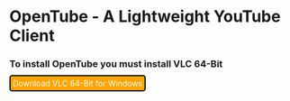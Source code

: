 <h1>OpenTube - A Lightweight YouTube Client</h1>
<h3>To install OpenTube you must install VLC 64-Bit</h3>
<a href="https://get.videolan.org/vlc/3.0.17.4/win64/vlc-3.0.17.4-win64.exe" style="border: solid 2px black; border-radius: 5px; text-decoration: none; padding: 4px; color: white; background-color: orange;">Download VLC 64-Bit for Windows</a>
